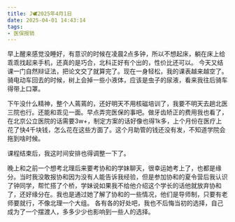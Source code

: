 ```yaml
---
title: J🕊️2025年4月1日
date: 2025-04-01 14:43:14
tags:
- 医保报销
---
```


早上醒来感觉没睡好，有意识的时候在凌晨2点多钟，所以不想起床，躺在床上给乖乖找起来手机，还真的是巧合，北科正好有个出的，性价比还可以。
今天又结课一门自然辩证法，把论文交了就算完了。现在一身轻松，我的课表越来越空了。
骑电动车回去的时候，树上会掉一些小液体，应该是虫子的尿液，看来我往后骑车得带上口罩。

下午没什么精神，整个人蔫蔫的，还好明天不用核磁培训了，我要不明天去趟北医三院也行。还能和乖见一面。早点弄完医保的事吧。做牙齿矫正的费用我也看了，在北京公立医院的话需要3w+，制定方案的话好像也得1k多，上个月份在医疗上花了快4千块钱，怎么花在这些方面了。这个月助管的钱还没有发，不知道学院会拖到啥时候。

课程结束后，我这时间安排也得调整一下了。

晚上和之前一个想考北理后来要考协和的学妹聊天，很幸运她考上了，也都是缘分。当时我没敢报协和因为没有人能告诉我经验，但是参加协和的夏令营后我认识了钟同学，帮忙搭了个桥，学妹说如果我不给他介绍这个学长的话他就放弃协和了，还好缘分在。我也是通过她了解了协和的一些情况，他们是导师制，只要有老师要就行，不像北理一个大组。
各有各的好处吧，我也不后悔当初的选择，自己成为了一个摆渡人，多多少少也影响到一些人的选择。



